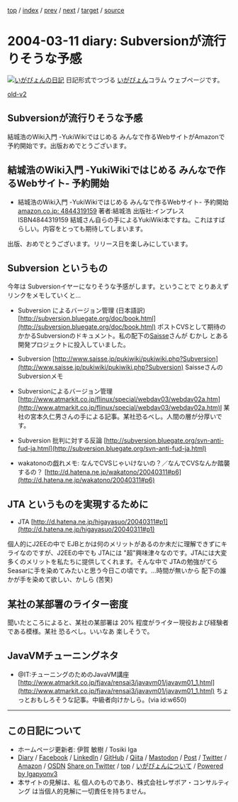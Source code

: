 [top](../index.html) 
 / [index](index.html) 
 / [prev](ig040310.html) 
 / [next](ig040312.html) 
 / [target](https://www.igapyon.jp/igapyon/diary/2004/ig040311.html) 
 / [source](https://github.com/igapyon/diary/blob/master/2004/ig040311.src.md) 

2004-03-11 diary: Subversionが流行りそうな予感
=====================================================================================================
[![いがぴょんの日記](https://www.igapyon.jp/igapyon/diary/images/iga202308_128.jpg "いがぴょん")](https://www.igapyon.jp/igapyon/diary/memo/memoigapyon.html) 日記形式でつづる [いがぴょん](https://www.igapyon.jp/igapyon/diary/memo/memoigapyon.html)コラム ウェブページです。

[old-v2](ig040311-orig.html)

## Subversionが流行りそうな予感

結城浩のWiki入門 -YukiWikiではじめる みんなで作るWebサイトがAmazonで予約開始です。出版おめでとうございます。


## 結城浩のWiki入門 -YukiWikiではじめる みんなで作るWebサイト- 予約開始

* 結城浩のWiki入門 -YukiWikiではじめる みんなで作るWebサイト- 予約開始[amazon.co.jp: 4844319159](http://www.amazon.co.jp/exec/obidos/ASIN/4844319159/igapyondiary-22)
  著者:結城浩
  出版社:インプレス
  ISBN4844319159
  結城さん自らの手によるYukiWiki本ですね。これはすばらしい。内容をとっても期待してしまいます。

出版、おめでとうございます。リリース日を楽しみにしています。

## Subversion というもの

今年は Subversionイヤーになりそうな予感がします。ということで とりあえずリンクをメモしていくと…

* Subversion によるバージョン管理 (日本語訳)
  [http://subversion.bluegate.org/doc/book.html](http://subversion.bluegate.org/doc/book.html)
  ポストCVSとして期待のかかるSubversionのドキュメント。私の配下の[Saisse](http://www.saisse.jp/pukiwiki/pukiwiki.php?Saisse)さんが
  むかし とある開発プロジェクトに投入していました。
  
* Subversion
  [http://www.saisse.jp/pukiwiki/pukiwiki.php?Subversion](http://www.saisse.jp/pukiwiki/pukiwiki.php?Subversion)
  SaisseさんのSubversionメモ
  
* Subversionによるバージョン管理
  [http://www.atmarkit.co.jp/flinux/special/webdav03/webdav02a.htm](http://www.atmarkit.co.jp/flinux/special/webdav03/webdav02a.htm)l
  某社の宮本久仁男さんの手による記事。某社恐るべし。人間の層が分厚いです。
  
* Subversion 批判に対する反論
  [http://subversion.bluegate.org/svn-anti-fud-ja.html](http://subversion.bluegate.org/svn-anti-fud-ja.html)
  
* wakatonoの戯れメモ: なんでCVSじゃいけないの？／なんでCVSなんか踏襲するの？
  [http://d.hatena.ne.jp/wakatono/20040311#p6](http://d.hatena.ne.jp/wakatono/20040311#p6)

## JTA というものを実現するために

* JTA
  [http://d.hatena.ne.jp/higayasuo/20040311#p1](http://d.hatena.ne.jp/higayasuo/20040311#p1)

個人的にJ2EEの中で EJBとかは何のメリットがあるのか未だに理解できずにキライなのですが、J2EEの中でも
JTAには "超"興味津々なのです。JTAには大変多くのメリットを私たちに提供してくれます。そんな中で
JTAの勉強がてら Seasarに手を染めてみたいと思う今日この頃です。…時間が無いから 配下の誰かが手を染めて欲しい、かしら (苦笑)

## 某社の某部署のライター密度

聞いたところによると、某社の某部署は 20% 程度がライター現役および経験者である模様。某社 恐るべし。いいなあ 楽しそうで。

## JavaVMチューニングネタ

* @IT:チューニングのためのJavaVM講座
  [http://www.atmarkit.co.jp/fjava/rensai3/javavm01/javavm01_1.html](http://www.atmarkit.co.jp/fjava/rensai3/javavm01/javavm01_1.html)
  ちょっとおもしろそうな記事。中級者向けかしら。(via id:w650)


----------------------------------------------------------------------------------------------------

## この日記について

* ホームページ更新者: 伊賀 敏樹 / Tosiki Iga
* [Diary](https://www.igapyon.jp/igapyon/diary/) / [Facebook](https://www.facebook.com/igapyon) / [LinkedIn](https://www.linkedin.com/in/toshikiiga) / [GitHub](https://github.com/igapyon) / [Qiita](https://qiita.com/igapyon) / [Mastodon](https://social.vivaldi.net/@igapyon) / [Post](https://post.news/igapyon) / [Twitter](https://twitter.com/ToshikiIga) / [Amazon](https://www.amazon.co.jp/%E4%BC%8A%E8%B3%80-%E6%95%8F%E6%A8%B9/e/B004LTQWCQ) / [OSDN](https://ja.osdn.net/users/iga/)
[Share on Twitter](https://twitter.com/intent/tweet?hashtags=igapyon%2Cdiary%2C%E3%81%84%E3%81%8C%E3%81%B4%E3%82%87%E3%82%93&text=Subversion%E3%81%8C%E6%B5%81%E8%A1%8C%E3%82%8A%E3%81%9D%E3%81%86%E3%81%AA%E4%BA%88%E6%84%9F&url=https%3A%2F%2Fwww.igapyon.jp%2Figapyon%2Fdiary%2F2004%2Fig040311.html) / [top](../index.html) / [いがぴょんについて](https://www.igapyon.jp/igapyon/diary/memo/memoigapyon.html) / [Powered by Igapyonv3](https://github.com/igapyon/igapyonv3)
* 本サイトの見解は、私 個人のものであり、株式会社レザボア・コンサルティング は当個人的見解に一切責任を持ちません。 
